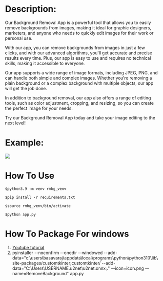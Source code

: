 # Description:
Our Background Removal App is a powerful tool that allows you to easily remove backgrounds from images, making it ideal for graphic designers, marketers, and anyone who needs to quickly edit images for their work or personal use.

With our app, you can remove backgrounds from images in just a few clicks, and with our advanced algorithms, you'll get accurate and precise results every time. Plus, our app is easy to use and requires no technical skills, making it accessible to everyone.

Our app supports a wide range of image formats, including JPEG, PNG, and can handle both simple and complex images. Whether you're removing a plain background or a complex background with multiple objects, our app will get the job done.

In addition to background removal, our app also offers a range of editing tools, such as color adjustment, cropping, and resizing, so you can create the perfect image for your needs.

Try our Background Removal App today and take your image editing to the next level!
# Example:
<img src="https://github.com/royaldevops/removebackground/blob/main/assets/0.png"/>

# How To Use
```
$python3.9 -m venv rmbg_venv
```
```
$pip install -r requirements.txt
```
```
$source rmbg_venv/bin/activate 
```
```
$python app.py
```
# How To Package For windows
1. [Youtube tutorial](https://www.youtube.com/watch?v=p3tSLatmGvU&t=803s)
2. pyinstaller --noconfirm --onedir --windowed --add-data="c:\users\basavaraj\appdata\local\programs\python\python310\lib\site-packages/customtkinter;customtkinter/ --add-data="C:\Users\USERNAME\.u2net\u2net.onnx;." --icon=icon.png --name=RemoveBackground" app.py
